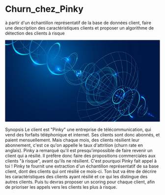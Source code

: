 # Churn_chez_Pinky
à partir d'un échantillon représentatif de la base de données client, faire une description des caractéristiques clients et proposer un algorithme de détection des clients à risque

<picture>
 <source media="(prefers-color-scheme: dark)" srcset="https://github.com/maite31450/Churn_chez_Pinky/blob/main/telecom_backg.jpg">
 <source media="(prefers-color-scheme: light)" srcset="https://github.com/maite31450/Churn_chez_Pinky/blob/main/telecom_backg.jpg">
 <img alt="churning in telecom" src="telecom_backg.jpg">
</picture>


Synopsis
Le client est "Pinky" une entreprise de télécommunication, qui vend des forfaits téléphonique et internet. 
Ses clients sont donc abonnés, et paient mensuellement. Mais chaque mois, des clients résilient leur abonnement, c'est ce qu'on appelle le taux d'attrition (churn rate en anglais). 
Pinky a remarqué qu'il est presqu'impossible de faire revenir un client qui a résilié. Il préfère donc faire des propositions commerciales aux clients "à risque", avant qu'ils ne résilient.
C'est pourquoi Pinky fait appel à toi ! 
Pinky te fournit une extraction d'un échantillon représentatif de sa base client, dont des clients qui ont résilié ce mois-ci. Ton but va être de décrire les caractéristiques des clients ayant résilié et ce qui les distingue des autres clients. Puis tu devras proposer un scoring pour chaque client, afin de prioriser les appels vers les clients les plus à risque.
